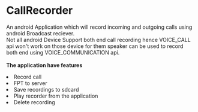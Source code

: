 # CallRecorder
An android Application which will record incoming and outgoing calls using android Broadcast reciever.<br/>
Not all android Device Support both end call recording hence VOICE_CALL api won't work on those device for them speaker can be used to 
record both end using VOICE_COMMUNICATION api.<br/><br/>
**The application have features** <br/>
    <li> Record call</li>
    <li> FPT to server </li>
    <li> Save recordings to sdcard </li>
    <li> Play recorder from the application </li>
    <li> Delete recording </li>
